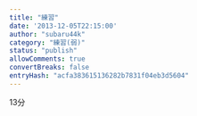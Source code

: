 ```yaml
---
title: "練習"
date: '2013-12-05T22:15:00'
author: "subaru44k"
category: "練習(弱)"
status: "publish"
allowComments: true
convertBreaks: false
entryHash: "acfa383615136282b7831f04eb3d5604"
---
```

13分
